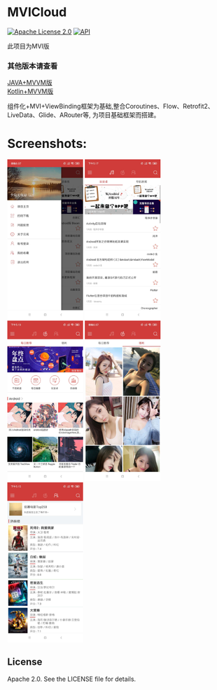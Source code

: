 # MVICloud

[![Apache License 2.0][1]][2]
[![API][3]][4]

此项目为MVI版

### 其他版本请查看<br>
[JAVA+MVVM版][5]<br>
[Kotlin+MVVM版][6]

组件化+MVI+ViewBinding框架为基础,整合Coroutines、Flow、Retrofit2、LiveData、Glide、ARouter等,
为项目基础框架而搭建。

# Screenshots:
<img width="173" height=“274” src="https://github.com/SoarY/Cloud/blob/master/file/img_01.jpg?raw=true"></img>
<img width="173" height=“274” src="https://github.com/SoarY/Cloud/blob/master/file/img_02.jpg?raw=true"></img>
<img width="173" height=“274” src="https://github.com/SoarY/Cloud/blob/master/file/img_03.jpg?raw=true"></img>
<img width="173" height=“274” src="https://github.com/SoarY/Cloud/blob/master/file/img_04.jpg?raw=true"></img>
<img width="173" height=“274” src="https://github.com/SoarY/Cloud/blob/master/file/img_05.jpg?raw=true"></img>

## License

Apache 2.0. See the LICENSE file for details.


[1]:https://img.shields.io/:license-apache-blue.svg
[2]:https://www.apache.org/licenses/LICENSE-2.0.html
[3]:https://img.shields.io/badge/API-24%2B-red.svg?style=flat
[4]:https://android-arsenal.com/api?level=24

[5]:https://github.com/SoarY/Cloud
[6]:https://github.com/SoarY/CloudKotlin


